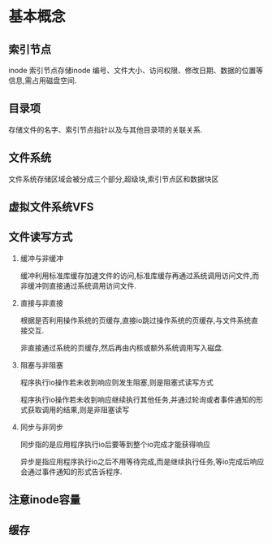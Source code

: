 # 基本概念

## 索引节点

inode 索引节点存储inode 编号、文件大小、访问权限、修改日期、数据的位置等信息,需占用磁盘空间.

## 目录项

存储文件的名字、索引节点指针以及与其他目录项的关联关系.

## 文件系统

文件系统存储区域会被分成三个部分,超级块,索引节点区和数据块区

## 虚拟文件系统VFS

## 文件读写方式

1. 缓冲与非缓冲
   
   缓冲利用标准库缓存加速文件的访问,标准库缓存再通过系统调用访问文件,而非缓冲则直接通过系统调用访问文件.
2. 直接与非直接

   根据是否利用操作系统的页缓存,直接io跳过操作系统的页缓存,与文件系统直接交互.
   
   非直接通过系统的页缓存,然后再由内核或额外系统调用写入磁盘.
   
3. 阻塞与非阻塞

   程序执行io操作若未收到响应则发生阻塞,则是阻塞式读写方式
   
   程序执行io操作若未收到响应继续执行其他任务,并通过轮询或者事件通知的形式获取调用的结果,则是非阻塞读写
   
4. 同步与非同步
   
   同步指的是应用程序执行io后要等到整个io完成才能获得响应
   
   异步是指应用程序执行io之后不用等待完成,而是继续执行任务,等io完成后响应会通过事件通知的形式告诉程序.
   
## 注意inode容量

## 缓存

